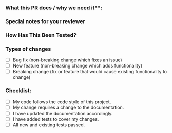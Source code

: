 <!--  Thanks for sending a pull request!  Here are some tips for you:
&. If this PR closes another issue, add 'closes #<issue number>' somewhere in the PR summary. GitHub will automatically close that issue when this PR gets merged. Alternatively, adding 'refs #<issue number>' will not close the issue, but help provide the reviewer more context.-->

### What this PR does / why we need it**:
<!-- Remove is everything is already described in the issue -->

### Special notes for your reviewer

### How Has This Been Tested?
<!--- Please describe in detail how you tested your changes. -->
<!--- Include details of your testing environment, and the tests you ran to -->
<!--- see how your change affects other areas of the code, etc. -->

### Types of changes
<!--- What types of changes does your code introduce? Put an `x` in all the boxes that apply: -->
- [ ] Bug fix (non-breaking change which fixes an issue)
- [ ] New feature (non-breaking change which adds functionality)
- [ ] Breaking change (fix or feature that would cause existing functionality to change)

### Checklist:
<!--- Go over all the following points, and put an `x` in all the boxes that apply. -->
<!--- If you're unsure about any of these, don't hesitate to ask. We're here to help! -->
- [ ] My code follows the code style of this project.
- [ ] My change requires a change to the documentation.
- [ ] I have updated the documentation accordingly.
- [ ] I have added tests to cover my changes.
- [ ] All new and existing tests passed.
<!--- Provide a general summary of your changes in the Title above -->
